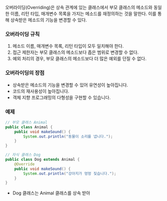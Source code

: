 오버라이딩(Overriding)은 상속 관계에 있는 클래스에서 부모 클래스의 메소드와 동일한 이름, 리턴 타입, 매개변수 목록을 가지는 메소드를 재정의하는 것을 말한다. 이를 통해 상속받은 메소드의 기능을 변경할 수 있다.    

### 오버라이딩 규칙
1. 메소드 이름, 매개변수 목록, 리턴 타입이 모두 일치해야 한다.
2. 접근 제한자는 부모 클래스의 메소드보다 좁은 범위로 변경할 수 없다.
3. 예외 처리의 경우, 부모 클래스의 메소드보다 더 많은 예외를 던질 수 없다.
### 오버라이딩의 장점
- 상속받은 메소드의 기능을 변경할 수 있어 유연성이 높아집니다.
- 코드의 재사용성이 높아집니다.
- 객체 지향 프로그래밍의 다형성을 구현할 수 있습니다.
### 예제

```java
// 부모 클래스 Animal
public class Animal {
    public void makeSound() {
        System.out.println("동물이 소리를 냅니다.");
    }
}

// 자식 클래스 Dog
public class Dog extends Animal {
    @Override
    public void makeSound() {
        System.out.println("강아지가 멍멍 짖습니다.");
    }
}
```

- Dog 클래스는 Animal 클래스를 상속 받아 